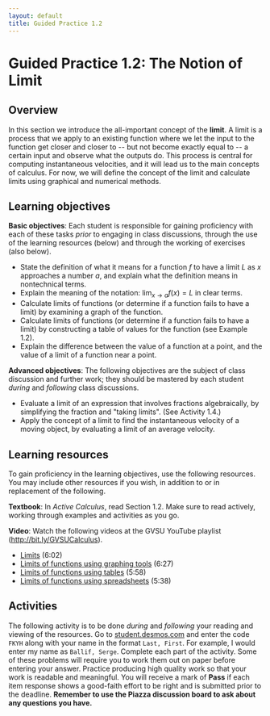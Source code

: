 ```yaml
---
layout: default
title: Guided Practice 1.2
---
```

# Guided Practice 1.2: The Notion of Limit	

## Overview

In this section we introduce the all-important concept of the **limit**. A limit is a process that we apply to an existing function where we let the input to the function get closer and closer to -- but not become exactly equal to -- a certain input and observe what the outputs do. This process is central for computing instantaneous velocities, and it will lead us to the main concepts of calculus. For now, we will define the concept of the limit and calculate limits using graphical and numerical methods. 

## Learning objectives

__Basic objectives__: Each student is responsible for gaining proficiency with each of these tasks _prior_ to engaging in class discussions, through the use of the learning resources (below) and through the working of exercises (also below). 

* State the definition of what it means for a function $f$ to have a limit $L$ as $x$ approaches a number $a$, and explain what the definition means in nontechnical terms. 
* Explain the meaning of the notation: $\displaystyle{\lim_{x \rightarrow a} f(x) = L}$ in clear terms. 
* Calculate limits of functions (or determine if a function fails to have a limit) by examining a graph of the function. 
* Calculate limits of functions (or determine if a function fails to have a limit) by constructing a table of values for the function (see Example 1.2).
* Explain the difference between the value of a function at a point, and the value of a limit of a function near a point.

__Advanced objectives__: The following objectives are the subject of class discussion and further work; they should be mastered by each student _during_ and _following_ class discussions. 

* Evaluate a limit of an expression that involves fractions algebraically, by simplifying the fraction and "taking limits". (See Activity 1.4.) 
* Apply the concept of a limit to find the instantaneous velocity of a moving object, by evaluating a limit of an average velocity. 

## Learning resources 

To gain proficiency in the learning objectives, use the following resources. You may include other resources if you wish, in addition to or in replacement of the following. 

__Textbook__: In _Active Calculus_, read Section 1.2. Make sure to read actively, working through examples and activities as you go. 

__Video__: Watch the following videos at the GVSU YouTube playlist (http://bit.ly/GVSUCalculus). 

- [Limits](http://www.youtube.com/watch?v=GZzJOAUOqLI) (6:02)
- [Limits of functions using graphing tools](http://www.youtube.com/watch?v=5TFu_sh_orM) (6:27)
- [Limits of functions using tables](http://www.youtube.com/watch?v=GdBIiRzaTAQ) (5:58) 
- [Limits of functions using spreadsheets](http://www.youtube.com/watch?v=uAepmkpG34A) (5:38)

## Activities

The following activity is to be done _during_ and _following_ your reading and viewing of the resources. Go to [student.desmos.com](https://student.desmos.com/?prepopulateCode=FKYH) and enter the code `FKYH` along with your name in the format `Last, First`. For example, I would enter my name as `Ballif, Serge`. Complete each part of the activity. Some of these problems will require you to work them out on paper before entering your answer. Practice producing high quality work so that your work is readable and meaningful. You will receive a mark of __Pass__ if each item response shows a good-faith effort to be right and is submitted prior to the deadline. __Remember to use the Piazza discussion board to ask about any questions you have.__
